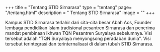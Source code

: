 +++
title = "Tentang STID Sirnarasa"
type = "tentang"
page= "/tentang.html"
description = " Tentang STID Sirnarasa"
image = ""
+++

Kampus STID Sirnarasa terlahir dari cita-cita besar Abah Aos, Founder lembaga pendidikan Islam tradisional pesantren Sirnarasa dan penerima mandat pembinaan ikhwan TQN Pesantren Suryalaya sebelumnya. Visi tersebut adalah "TQN Suryalaya menyongsong peradaban dunia". Visi tersebut terintegrasi dan terinternalisasi di dalam tubuh STID Sirnarasa.